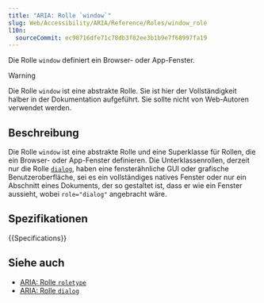 ```yaml
---
title: "ARIA: Rolle `window`"
slug: Web/Accessibility/ARIA/Reference/Roles/window_role
l10n:
  sourceCommit: ec98716dfe71c78db3f82ee3b1b9e7f68997fa19
---
```


Die Rolle `window` definiert ein Browser- oder App-Fenster.

> [!WARNING]
> Die Rolle `window` ist eine abstrakte Rolle. Sie ist hier der Vollständigkeit halber in der Dokumentation aufgeführt. Sie sollte nicht von Web-Autoren verwendet werden.

## Beschreibung

Die Rolle `window` ist eine abstrakte Rolle und eine Superklasse für Rollen, die ein Browser- oder App-Fenster definieren. Die Unterklassenrollen, derzeit nur die Rolle [`dialog`](/de/docs/Web/Accessibility/ARIA/Reference/Roles/dialog_role), haben eine fensterähnliche <abbr>GUI</abbr> oder grafische Benutzeroberfläche, sei es ein vollständiges natives Fenster oder nur ein Abschnitt eines Dokuments, der so gestaltet ist, dass er wie ein Fenster aussieht, wobei `role="dialog"` angebracht wäre.

## Spezifikationen

{{Specifications}}

## Siehe auch

- [ARIA: Rolle `roletype`](/de/docs/Web/Accessibility/ARIA/Reference/Roles/roletype_role)
- [ARIA: Rolle `dialog`](/de/docs/Web/Accessibility/ARIA/Reference/Roles/dialog_role)

